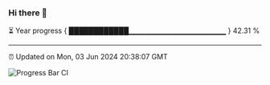 ### Hi there 👋

⏳ Year progress { ████████████▁▁▁▁▁▁▁▁▁▁▁▁▁▁▁▁▁▁ } 42.31 %

---

⏰ Updated on Mon, 03 Jun 2024 20:38:07 GMT

![Progress Bar CI](https://github.com/IshwaranRudhara/GIT-ACTION/workflows/Progress%20Bar%20CI/badge.svg)
